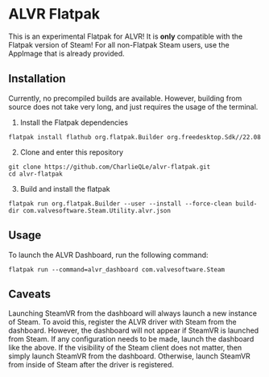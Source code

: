 # ALVR Flatpak

This is an experimental Flatpak for ALVR! It is **only** compatible with the Flatpak version of Steam! For all non-Flatpak Steam users, use the AppImage that is already provided.

## Installation

Currently, no precompiled builds are available. However, building from source does not take very long, and just requires the usage of the terminal.

1. Install the Flatpak dependencies 

```
flatpak install flathub org.flatpak.Builder org.freedesktop.Sdk//22.08
```

2. Clone and enter this repository

```
git clone https://github.com/CharlieQLe/alvr-flatpak.git
cd alvr-flatpak
```

3. Build and install the flatpak

```
flatpak run org.flatpak.Builder --user --install --force-clean build-dir com.valvesoftware.Steam.Utility.alvr.json
```

## Usage

To launch the ALVR Dashboard, run the following command:

```
flatpak run --command=alvr_dashboard com.valvesoftware.Steam
```

## Caveats

Launching SteamVR from the dashboard will always launch a new instance of Steam. To avoid this, register the ALVR driver with Steam from the dashboard. However, the dashboard will not appear if SteamVR is launched from Steam. If any configuration needs to be made, launch the dashboard like the above. If the visibility of the Steam client does not matter, then simply launch SteamVR from the dashboard. Otherwise, launch SteamVR from inside of Steam after the driver is registered.
